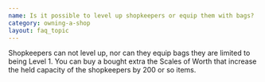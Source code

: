 ```yaml
---
name: Is it possible to level up shopkeepers or equip them with bags?
category: owning-a-shop
layout: faq_topic
---
```

Shopkeepers can not level up, nor can they equip bags they are limited to being Level 1. You can buy a bought extra the Scales of Worth that increase the held capacity of the shopkeepers by 200 or so items.